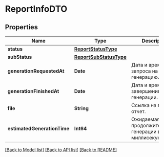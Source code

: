 # ReportInfoDTO

## Properties
Name | Type | Description | Notes
------------ | ------------- | ------------- | -------------
**status** | [**ReportStatusType**](ReportStatusType.md) |  | 
**subStatus** | [**ReportSubStatusType**](ReportSubStatusType.md) |  | [optional] 
**generationRequestedAt** | **Date** | Дата и время запроса на генерацию. | 
**generationFinishedAt** | **Date** | Дата и время завершения генерации. | [optional] 
**file** | **String** | Ссылка на готовый отчет. | [optional] 
**estimatedGenerationTime** | **Int64** | Ожидаемая продолжительность генерации в миллисекундах. | [optional] 

[[Back to Model list]](../README.md#documentation-for-models) [[Back to API list]](../README.md#documentation-for-api-endpoints) [[Back to README]](../README.md)


